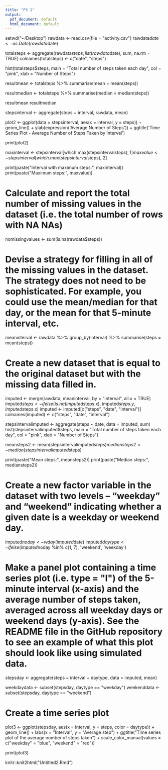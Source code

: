 ```yaml
---
title: "PS 1"
output:
  pdf_document: default
  html_document: default
---
```





setwd("~/Desktop")
rawdata <- read.csv(file = "activity.csv")
rawdata$date <- as.Date(rawdata$date)

totalsteps <- aggregate(rawdata$steps, list(rawdata$date), sum, na.rm = TRUE)
colnames(totalsteps) <- c("date", "steps")

hist(totalsteps$steps, main = "Total number of steps taken each day", col = "pink", xlab = "Number of Steps")

resultmean <- totalsteps %>%
  summarise(mean = mean(steps))

resultmedian <- totalsteps %>%
  summarise(median = median(steps))

resultmean
resultmedian

stepsinterval <- aggregate(steps ~ interval, rawdata, mean)

plot2 <- ggplot(data = stepsinterval, aes(x = interval, y = steps)) +
  geom_line() +
  ylab(expression('Average Number of Steps')) +
  ggtitle('Time Series Plot - Average Number of Steps Taken by Interval') 

print(plot2)

maxinterval <- stepsinterval[which.max(stepsinterval$steps), 1]
maxvalue <- stepsinterval[which.max(stepsinterval$steps), 2]

print(paste("Interval with maximum steps:", maxinterval))
print(paste("Maximum steps:", maxvalue))

# Calculate and report the total number of missing values in the dataset (i.e. the total number of rows with NA NAs)
nomissingvalues <- sum(is.na(rawdata$steps))

# Devise a strategy for filling in all of the missing values in the dataset. The strategy does not need to be sophisticated. For example, you could use the mean/median for that day, or the mean for that 5-minute interval, etc.
meaninterval <- rawdata %>%
  group_by(interval) %>%
  summarise(steps = mean(steps))

# Create a new dataset that is equal to the original dataset but with the missing data filled in.
imputed <- merge(rawdata, meaninterval, by = "interval", all.x = TRUE)
imputed$steps <- ifelse(is.na(imputed$steps.x), imputed$steps.y, imputed$steps.x)
imputed <- imputed[c("steps", "date", "interval")]
colnames(imputed) <- c("steps", "date", "interval")

stepsintervalimputed <- aggregate(steps ~ date, data = imputed, sum)
hist(stepsintervalimputed$steps, main = "Total number of steps taken each day", col = "pink", xlab = "Number of Steps")

meansteps2 <- mean(stepsintervalimputed$steps)
mediansteps2 <- median(stepsintervalimputed$steps)

print(paste("Mean steps:", meansteps2))
print(paste("Median steps:", mediansteps2))

# Create a new factor variable in the dataset with two levels – “weekday” and “weekend” indicating whether a given date is a weekday or weekend day.
imputed$noday <- wday(imputed$date)
imputed$daytype <- ifelse(imputed$noday %in% c(1, 7), 'weekend', 'weekday')

# Make a panel plot containing a time series plot (i.e. type = "l") of the 5-minute interval (x-axis) and the average number of steps taken, averaged across all weekday days or weekend days (y-axis). See the README file in the GitHub repository to see an example of what this plot should look like using simulated data.
stepsday <- aggregate(steps ~ interval + daytype, data = imputed, mean)

weekdaydata <- subset(stepsday, daytype == "weekday")
weekenddata <- subset(stepsday, daytype == "weekend")

# Create a time series plot
plot3 <- ggplot(stepsday, aes(x = interval, y = steps, color = daytype)) +
  geom_line() +
  labs(x = "Interval", y = "Average step") +
  ggtitle("Time series plot of the average number of steps taken") +
  scale_color_manual(values = c("weekday" = "blue", "weekend" = "red"))

print(plot3)

knitr::knit2html("Untitled2.Rmd")
